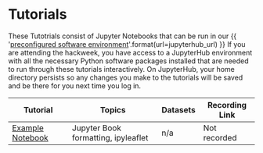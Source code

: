 # Tutorials

These Tutotrials consist of Jupyter Notebooks that can be run in our
{{ '[preconfigured software environment]({url})'.format(url=jupyterhub_url) }}
If you are attending the hackweek, you have access to a JupyterHub environment
with all the necessary Python software packages installed that are needed to run
through these tutorials interactively. On JupyterHub, your home directory persists
so any changes you make to the tutorials will be saved and be there for you next
time you log in.

| Tutorial | Topics | Datasets |  Recording Link |
| -  | - | - |  - |
| [Example Notebook](./example/tutorial-notebook.ipynb) | Jupyter Book formatting, ipyleaflet | n/a |  Not recorded |
